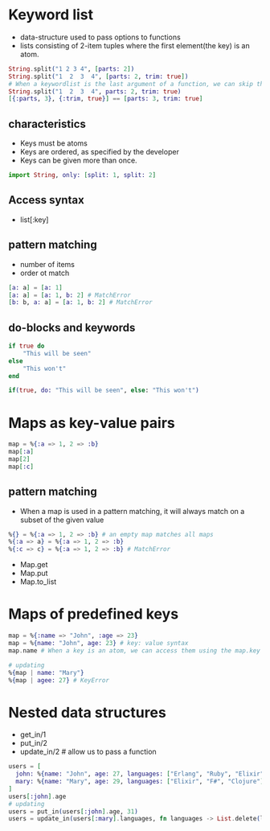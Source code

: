 ﻿# Keyword list
- data-structure used to pass options to functions
- lists consisting of 2-item tuples where the first element(the key) is an atom.
```elixir
String.split("1 2 3 4", [parts: 2])
String.split("1  2  3  4", [parts: 2, trim: true])
# When a keywordlist is the last argument of a function, we can skip the bracket
String.split("1  2  3  4", parts: 2, trim: true)
[{:parts, 3}, {:trim, true}] == [parts: 3, trim: true]
```
## characteristics
- Keys must be atoms
- Keys are ordered, as specified by the developer
- Keys can be given more than once.
```elixir
import String, only: [split: 1, split: 2]
```

## Access syntax
- list[:key]

## pattern matching
- number of items
- order ot match
```elixir
[a: a] = [a: 1]
[a: a] = [a: 1, b: 2] # MatchError
[b: b, a: a] = [a: 1, b: 2] # MatchError
```

## do-blocks and keywords
```elixir
if true do
    "This will be seen"
else
    "This won't"
end

if(true, do: "This will be seen", else: "This won't")
```

# Maps as key-value pairs
```elixir
map = %{:a => 1, 2 => :b}
map[:a]
map[2]
map[:c]
```
## pattern matching
- When a map is used in a pattern matching, it will always match on a subset of the given value
```elixir
%{} = %{:a => 1, 2 => :b} # an empty map matches all maps
%{:a => a} = %{:a => 1, 2 => :b}
%{:c => c} = %{:a => 1, 2 => :b} # MatchError
```
- Map.get
- Map.put
- Map.to_list

# Maps of predefined keys
```elixir
map = %{:name => "John", :age => 23}
map = %{name: "John", age: 23} # key: value syntax
map.name # When a key is an atom, we can access them using the map.key synatx

# updating
%{map | name: "Mary"}
%{map | agee: 27} # KeyError
```

# Nested data structures
- get_in/1
- put_in/2
- update_in/2 # allow us to pass a function
```elixir
users = [
  john: %{name: "John", age: 27, languages: ["Erlang", "Ruby", "Elixir"]},
  mary: %{name: "Mary", age: 29, languages: ["Elixir", "F#", "Clojure"]}
]
users[:john].age
# updating
users = put_in(users[:john].age, 31)
users = update_in(users[:mary].languages, fn languages -> List.delete(languages, "Closure") end)
```